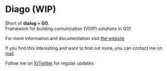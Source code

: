 # Diago (WIP)

Short of **dialog + GO**.  
Framework for building comunication (VOIP) solutions in GO!

For more information and documentation visit [the website](https://emiago.github.io/diago)

If you find this interesting and want to find out more, you can contact me on
[mail](mailto:emirfreelance91@gmail.com)

Follow me on [X/Twitter](https://twitter.com/emiago123) for regular updates
